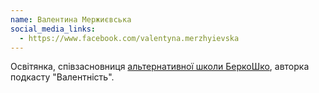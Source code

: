 ```yaml
---
name: Валентина Мержиєвська
social_media_links:
  - https://www.facebook.com/valentyna.merzhyievska
---
```


Освітянка, співзасновниця [альтернативної школи БеркоШко][1], авторка подкасту "Валентність".

[1]: https://berkoschool.kiev.ua
